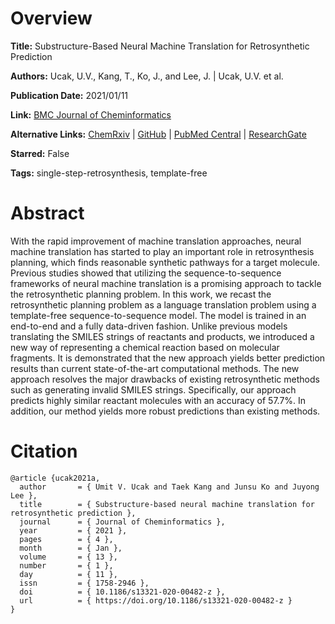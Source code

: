 # Overview
**Title:**
Substructure-Based Neural Machine Translation for Retrosynthetic Prediction

**Authors:**
Ucak, U.V., Kang, T., Ko, J., and Lee, J. |
Ucak, U.V. et al.

**Publication Date:**
2021/01/11

**Link:**
[BMC Journal of Cheminformatics](https://jcheminf.biomedcentral.com/articles/10.1186/s13321-020-00482-z)

**Alternative Links:**
[ChemRxiv](https://chemrxiv.org/engage/chemrxiv/article-details/60c74ea0f96a00c432287b14) |
[GitHub](https://github.com/knu-chem-lcbc/fragment_based_retrosynthesis) |
[PubMed Central](https://pmc.ncbi.nlm.nih.gov/articles/PMC7802345) |
[ResearchGate](https://www.researchgate.net/publication/348399059_Substructure-based_neural_machine_translation_for_retrosynthetic_prediction)

**Starred:**
False

**Tags:**
single-step-retrosynthesis, template-free


# Abstract
With the rapid improvement of machine translation approaches, neural machine translation has started to play an important role in retrosynthesis planning, which finds reasonable synthetic pathways for a target molecule.
Previous studies showed that utilizing the sequence-to-sequence frameworks of neural machine translation is a promising approach to tackle the retrosynthetic planning problem.
In this work, we recast the retrosynthetic planning problem as a language translation problem using a template-free sequence-to-sequence model.
The model is trained in an end-to-end and a fully data-driven fashion.
Unlike previous models translating the SMILES strings of reactants and products, we introduced a new way of representing a chemical reaction based on molecular fragments.
It is demonstrated that the new approach yields better prediction results than current state-of-the-art computational methods.
The new approach resolves the major drawbacks of existing retrosynthetic methods such as generating invalid SMILES strings.
Specifically, our approach predicts highly similar reactant molecules with an accuracy of 57.7%.
In addition, our method yields more robust predictions than existing methods.


# Citation
```
@article {ucak2021a,
  author       = { Umit V. Ucak and Taek Kang and Junsu Ko and Juyong Lee },
  title        = { Substructure-based neural machine translation for retrosynthetic prediction },
  journal      = { Journal of Cheminformatics },
  year         = { 2021 },
  pages        = { 4 },
  month        = { Jan },
  volume       = { 13 },
  number       = { 1 },
  day          = { 11 },
  issn         = { 1758-2946 },
  doi          = { 10.1186/s13321-020-00482-z },
  url          = { https://doi.org/10.1186/s13321-020-00482-z }
}
```
